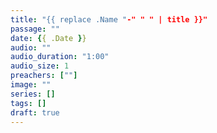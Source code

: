```yaml
---
title: "{{ replace .Name "-" " " | title }}"
passage: ""
date: {{ .Date }}
audio: ""
audio_duration: "1:00"
audio_size: 1
preachers: [""]
image: ""
series: []
tags: []
draft: true
---
```

